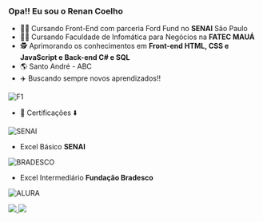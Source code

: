 ### Opa!! Eu sou o Renan Coelho

- :man_technologist: Cursando Front-End com parceria Ford Fund no **SENAI** São Paulo
- :man_student: Cursando Faculdade de Infomática para Negócios na **FATEC MAUÁ**
- :detective: Aprimorando os conhecimentos em **Front-end HTML, CSS e JavaScript e Back-end C# e SQL**
- :earth_americas: Santo André - ABC
- :airplane: Buscando sempre novos aprendizados!!

![F1](https://64.media.tumblr.com/tumblr_ln9h8zf50N1qlt7lao1_400.gifv)

- :bookmark_tabs: Certificações :arrow_down:

![SENAI](https://encrypted-tbn0.gstatic.com/images?q=tbn:ANd9GcSuIV0O7dUO_3bh47JS7NGJUdZYpIxMvBSLAw&usqp=CAU)
- Excel Básico **SENAI** 

![BRADESCO](https://encrypted-tbn0.gstatic.com/images?q=tbn:ANd9GcTfvTLZ7vgn00r_m07DrOOdOvGN18iqZBmEuA&usqp=CAU)
- Excel Intermediário **Fundação Bradesco**

![ALURA](https://encrypted-tbn0.gstatic.com/images?q=tbn:ANd9GcSq6IYgml2ecWRhKue4tC0EZBL19VwK_-YKtlNFjz6qqhcHLGSyNhTm6pC0qNsQVZEisW0&usqp=CAU)


<div>
   <a href="https://github.com/renan-menezess">
  <img heigth="180cm" src="https://github-readme-stats.vercel.app/api?username=renan-menezess&show_icons=true&theme=dark&include_all_commits=true&count_private=true"/>
  <img heigth="180cm" src="https://github-readme-stats.vercel.app/api/top-langs/?username=renan-menezess&layout=compact&langs_count=16&theme=dark"/>
</div>


